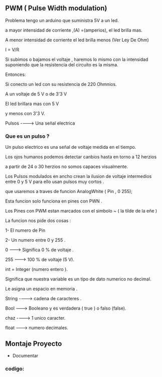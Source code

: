 ## PWM ( Pulse Width modulation)

Problema tengo un arduino que suministra 5V a un led.

a mayor intensidad de corriente ,(A) =(amperios), el led brilla mas. 

A menor intensidad de corriente el led brilla menos (Ver Ley De Ohm)

I  = V/R

Si subimos o bajamos el voltaje , haremos lo mismo con la intensidad suponiendo que la resistencia del circuito es la misma.

Entonces:

Si conecto un led con su resistencia de 220 Ohmnios.

A un voltaje de 5 V o de 3'3 V 

El led brillara mas con 5 V 

y menos con 3'3 V.

Pulsos ----> Una señal electrica 

### Que es un pulso ?

Un pulso electrico es una señal de voltaje medida en el tiempo.

Los ojos humanos podemos detectar canbios hasta en torno a 12 herzios 

a partir de 24 o 30 herzios no somos capaces visualmente.

Los Pulsos modulados en ancho crean la ilusion de voltaje intermedios entre 0 y 5 V para ello usan pulsos muy cortos . 

que usaremos a traves de funcion AnalogWhite ( Pin , 0 255);

Esta funcion solo funciona en pines con PWN .

Los Pines con PWM estan marcados con el simbolo  ~ ( la tilde de la eñe )

La funcion nos pide dos cosas :

1- El numero de Pin 

2- Un numero entre 0 y 255 .

0 --->  Significa 0 % de voltaje .

255 ---> 100 % de voltaje (5 V).

int = Integer (numero entero ).

Significa que nuestra variable es un tipo de dato numerico no decimal.

Le asigna un espacio en memoria .

String ----> cadena de caracteres .

Bool ---> Booleano y es verdadera ( true ) o falso (false).

chaz ----> 1 unico caracter. 

float ---> numero decimales.

## Montaje Proyecto 
- Documentar

### codigo:






















































